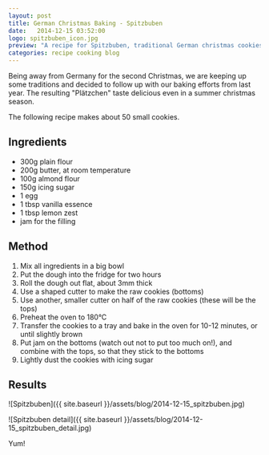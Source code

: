```yaml
---
layout: post
title: German Christmas Baking - Spitzbuben
date:   2014-12-15 03:52:00
logo: spitzbuben_icon.jpg
preview: "A recipe for Spitzbuben, traditional German christmas cookies."
categories: recipe cooking blog
---
```

Being away from Germany for the second Christmas, we are keeping up some traditions
and decided to follow up with our baking efforts from last year.
The resulting "Plätzchen" taste delicious even in a summer christmas season.

The following recipe makes about 50 small cookies.

## Ingredients

* 300g plain flour
* 200g butter, at room temperature
* 100g almond flour
* 150g icing sugar
* 1 egg
* 1 tbsp vanilla essence
* 1 tbsp lemon zest
* jam for the filling

## Method

1. Mix all ingredients in a big bowl
2. Put the dough into the fridge for two hours
3. Roll the dough out flat, about 3mm thick
4. Use a shaped cutter to make the raw cookies (bottoms)
5. Use another, smaller cutter on half of the raw cookies (these will be the tops)
6. Preheat the oven to 180°C
7. Transfer the cookies to a tray and bake in the oven for 10-12 minutes, or until slightly brown
8. Put jam on the bottoms (watch out not to put too much on!), and combine with the tops, so that they stick to the bottoms
8. Lightly dust the cookies with icing sugar

## Results
![Spitzbuben]({{ site.baseurl }}/assets/blog/2014-12-15_spitzbuben.jpg)

![Spitzbuben detail]({{ site.baseurl }}/assets/blog/2014-12-15_spitzbuben_detail.jpg)

Yum!
